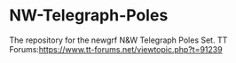 # NW-Telegraph-Poles
The repository for the newgrf N&amp;W Telegraph Poles Set.
TT Forums:https://www.tt-forums.net/viewtopic.php?t=91239
